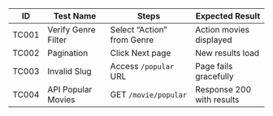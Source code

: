 | ID    | Test Name           | Steps                      | Expected Result           |
| ----- | ------------------- | -------------------------- | ------------------------- |
| TC001 | Verify Genre Filter | Select “Action” from Genre | Action movies displayed   |
| TC002 | Pagination          | Click Next page            | New results load          |
| TC003 | Invalid Slug        | Access `/popular` URL      | Page fails gracefully     |
| TC004 | API Popular Movies  | GET `/movie/popular`       | Response 200 with results |

